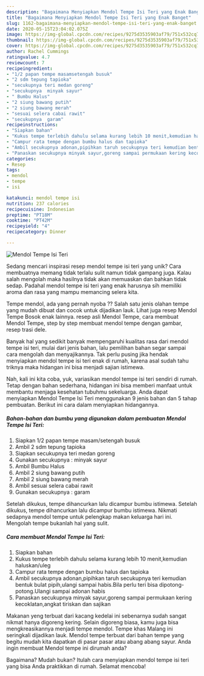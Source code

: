 ```yaml
---
description: "Bagaimana Menyiapkan Mendol Tempe Isi Teri yang Enak Banget"
title: "Bagaimana Menyiapkan Mendol Tempe Isi Teri yang Enak Banget"
slug: 1162-bagaimana-menyiapkan-mendol-tempe-isi-teri-yang-enak-banget
date: 2020-05-15T23:04:02.075Z
image: https://img-global.cpcdn.com/recipes/9275d3535903af79/751x532cq70/mendol-tempe-isi-teri-foto-resep-utama.jpg
thumbnail: https://img-global.cpcdn.com/recipes/9275d3535903af79/751x532cq70/mendol-tempe-isi-teri-foto-resep-utama.jpg
cover: https://img-global.cpcdn.com/recipes/9275d3535903af79/751x532cq70/mendol-tempe-isi-teri-foto-resep-utama.jpg
author: Rachel Cummings
ratingvalue: 4.7
reviewcount: 7
recipeingredient:
- "1/2 papan tempe masamsetengah busuk"
- "2 sdm tepung tapioka"
- "secukupnya teri medan goreng"
- "secukupnya  minyak sayur"
- " Bumbu Halus"
- "2 siung bawang putih"
- "2 siung bawang merah"
- "sesuai selera cabai rawit"
- "secukupnya  garam"
recipeinstructions:
- "Siapkan bahan"
- "Kukus tempe terlebih dahulu selama kurang lebih 10 menit,kemudian haluskan/uleg"
- "Campur rata tempe dengan bumbu halus dan tapioka"
- "Ambil secukupnya adonan,pipihkan taruh secukupnya teri kemudian bentuk bulat pipih,ulangi sampai habis.Bila perlu teri bisa dipotong-potong.Ulangi sampai adonan habis"
- "Panaskan secukupnya minyak sayur,goreng sampai permukaan kering kecoklatan,angkat tiriskan dan sajikan"
categories:
- Resep
tags:
- mendol
- tempe
- isi

katakunci: mendol tempe isi 
nutrition: 237 calories
recipecuisine: Indonesian
preptime: "PT18M"
cooktime: "PT42M"
recipeyield: "4"
recipecategory: Dinner

---
```



![Mendol Tempe Isi Teri](https://img-global.cpcdn.com/recipes/9275d3535903af79/751x532cq70/mendol-tempe-isi-teri-foto-resep-utama.jpg)

Sedang mencari inspirasi resep mendol tempe isi teri yang unik? Cara membuatnya memang tidak terlalu sulit namun tidak gampang juga. Kalau salah mengolah maka hasilnya tidak akan memuaskan dan bahkan tidak sedap. Padahal mendol tempe isi teri yang enak harusnya sih memiliki aroma dan rasa yang mampu memancing selera kita.

Tempe mendol, ada yang pernah nyoba ?? Salah satu jenis olahan tempe yang mudah dibuat dan cocok untuk dijadikan lauk. Lihat juga resep Mendol Tempe Bosok enak lainnya. resep asli Mendol Tempe, cara membuat Mendol Tempe, step by step membuat mendol tempe dengan gambar, resep trasi dele.

Banyak hal yang sedikit banyak mempengaruhi kualitas rasa dari mendol tempe isi teri, mulai dari jenis bahan, lalu pemilihan bahan segar sampai cara mengolah dan menyajikannya. Tak perlu pusing jika hendak menyiapkan mendol tempe isi teri enak di rumah, karena asal sudah tahu triknya maka hidangan ini bisa menjadi sajian istimewa.


Nah, kali ini kita coba, yuk, variasikan mendol tempe isi teri sendiri di rumah. Tetap dengan bahan sederhana, hidangan ini bisa memberi manfaat untuk membantu menjaga kesehatan tubuhmu sekeluarga. Anda dapat menyiapkan Mendol Tempe Isi Teri menggunakan 9 jenis bahan dan 5 tahap pembuatan. Berikut ini cara dalam menyiapkan hidangannya.

<!--inarticleads1-->

##### Bahan-bahan dan bumbu yang digunakan dalam pembuatan Mendol Tempe Isi Teri:

1. Siapkan 1/2 papan tempe masam/setengah busuk
1. Ambil 2 sdm tepung tapioka
1. Siapkan secukupnya teri medan goreng
1. Gunakan secukupnya : minyak sayur
1. Ambil  Bumbu Halus
1. Ambil 2 siung bawang putih
1. Ambil 2 siung bawang merah
1. Ambil sesuai selera cabai rawit
1. Gunakan secukupnya : garam


Setelah dikukus, tempe dihancurkan lalu dicampur bumbu istimewa. Setelah dikukus, tempe dihancurkan lalu dicampur bumbu istimewa. Nikmati sedapnya mendol tempe untuk pelengkap makan keluarga hari ini. Mengolah tempe bukanlah hal yang sulit. 

<!--inarticleads2-->

##### Cara membuat Mendol Tempe Isi Teri:

1. Siapkan bahan
1. Kukus tempe terlebih dahulu selama kurang lebih 10 menit,kemudian haluskan/uleg
1. Campur rata tempe dengan bumbu halus dan tapioka
1. Ambil secukupnya adonan,pipihkan taruh secukupnya teri kemudian bentuk bulat pipih,ulangi sampai habis.Bila perlu teri bisa dipotong-potong.Ulangi sampai adonan habis
1. Panaskan secukupnya minyak sayur,goreng sampai permukaan kering kecoklatan,angkat tiriskan dan sajikan


Makanan yeng terbuat dari kacang kedelai ini sebenarnya sudah sangat nikmat hanya digoreng kering. Selain digoreng biasa, kamu juga bisa mengkreasikannya menjadi tempe mendol. Tempe khas Malang ini seringkali dijadikan lauk. Mendol tempe terbuat dari bahan tempe yang begitu mudah kita dapatkan di pasar pasar atau abang abang sayur. Anda ingin membuat Mendol tempe ini dirumah anda? 

Bagaimana? Mudah bukan? Itulah cara menyiapkan mendol tempe isi teri yang bisa Anda praktikkan di rumah. Selamat mencoba!
